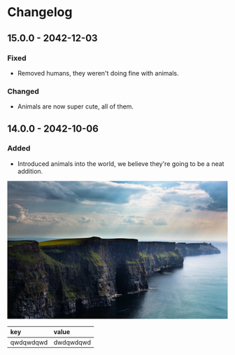 # Changelog

## 15.0.0 - 2042-12-03

### Fixed

* Removed humans, they weren't doing fine with animals.

### Changed

* Animals are now super cute, all of them.

## 14.0.0 - 2042-10-06

### Added

* Introduced animals into the world, we believe they're going to be a neat addition.

![](.gitbook/assets/289316.jpg)

| key | value |
| :--- | :--- |
| qwdqwdqwd | dwdqwdqwd |

